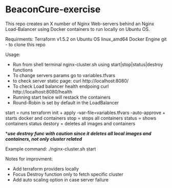 # BeaconCure-exercise

This repo creates an X number of Nginx Web-servers behind an Nginx Load-Balancer using Docker containers to run locally on Ubuntu OS.

Requirments:
Terraform v1.5.2
on Ubuntu OS linux_amd64
Docker Engine
git - to clone this repo

Usage:
* Run from shell terminal nginx-cluster.sh using start|stop|status|destroy functions
* To change servers params go to variables.tfvars
* to check server static page:
  curl http://localhost:8080/
* To check Load balancer health endpoing
  curl http://localhost:8080/health
* Running start twice will restack the containers
* Round-Robin is set by default in the LoadBalancer

start = runs terraform init + apply -var-file=variables.tfvars -auto-approve + starts docker and containers
stop = stops all containers
status = shows containers status
destory = deletes all images and containers

****use destroy func with caution since it deletes all local images and containers, not only cluster related*** 

Example command:
./nginx-cluster.sh start

Notes for improvment:
* Add terraform providers locally
* Focus Destroy function only to fetch specific cluster
* Add auto scaling option in case server failure
